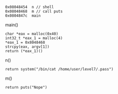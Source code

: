 
```
0x08048454  n // shell
0x08048468  m // call puts
0x0804847c  main

```

main()
```
char *eax = malloc(0x40)
int32_t *eax_1 = malloc(4)
*eax_1 = 0x8048468
strcpy(eax, argv[1])
return (*eax_1)()
```

n()
```
return system("/bin/cat /home/user/level7/.pass")
```

m()
```
return puts("Nope")
```
